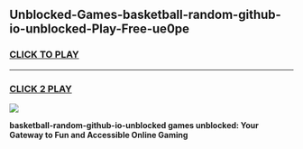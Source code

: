 
## Unblocked-Games-basketball-random-github-io-unblocked-Play-Free-ue0pe
<h3>
<a href="https://premium76.site?title=basketball-random-github-io-unblocked&ref=19M">CLICK TO PLAY</a></h3>
<hr>

<h3>
<a href="https://premium76.site?title=basketball-random-github-io-unblocked&ref=19M">CLICK 2 PLAY</a>
  
</h3>

<a href="https://premium76.site?title=basketball-random-github-io-unblocked&ref=19M"><img src="https://clearcache.store/games.png"></a>


**basketball-random-github-io-unblocked games unblocked: Your Gateway to Fun and Accessible Online Gaming**
